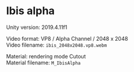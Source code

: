 # Ibis alpha

Unity version: 2019.4.11f1

Video format: VP8 / Alpha Channel / 2048 x 2048\
Video filename: `ibis_2048x2048.vp8.webm`

Material: rendering mode Cutout\
Material filename: `M_IbisAlpha`
